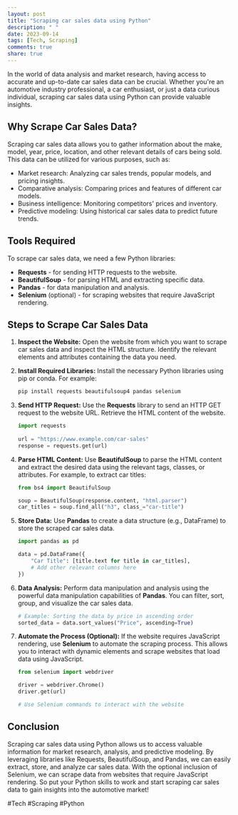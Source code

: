 ```yaml
---
layout: post
title: "Scraping car sales data using Python"
description: " "
date: 2023-09-14
tags: [Tech, Scraping]
comments: true
share: true
---
```


In the world of data analysis and market research, having access to accurate and up-to-date car sales data can be crucial. Whether you're an automotive industry professional, a car enthusiast, or just a data curious individual, scraping car sales data using Python can provide valuable insights.

## Why Scrape Car Sales Data?

Scraping car sales data allows you to gather information about the make, model, year, price, location, and other relevant details of cars being sold. This data can be utilized for various purposes, such as:

- Market research: Analyzing car sales trends, popular models, and pricing insights.
- Comparative analysis: Comparing prices and features of different car models.
- Business intelligence: Monitoring competitors' prices and inventory.
- Predictive modeling: Using historical car sales data to predict future trends.

## Tools Required

To scrape car sales data, we need a few Python libraries:

- **Requests** - for sending HTTP requests to the website.
- **BeautifulSoup** - for parsing HTML and extracting specific data.
- **Pandas** - for data manipulation and analysis.
- **Selenium** (optional) - for scraping websites that require JavaScript rendering.

## Steps to Scrape Car Sales Data

1. **Inspect the Website:** Open the website from which you want to scrape car sales data and inspect the HTML structure. Identify the relevant elements and attributes containing the data you need.

2. **Install Required Libraries:** Install the necessary Python libraries using pip or conda. For example:
   
   ```python
   pip install requests beautifulsoup4 pandas selenium
   ```

3. **Send HTTP Request:** Use the **Requests** library to send an HTTP GET request to the website URL. Retrieve the HTML content of the website.

   ```python
   import requests
  
   url = "https://www.example.com/car-sales"
   response = requests.get(url)
   ```

4. **Parse HTML Content:** Use **BeautifulSoup** to parse the HTML content and extract the desired data using the relevant tags, classes, or attributes. For example, to extract car titles:
   
   ```python
   from bs4 import BeautifulSoup

   soup = BeautifulSoup(response.content, "html.parser")
   car_titles = soup.find_all("h3", class_="car-title")
   ```

5. **Store Data:** Use **Pandas** to create a data structure (e.g., DataFrame) to store the scraped car sales data.

   ```python
   import pandas as pd

   data = pd.DataFrame({
       "Car Title": [title.text for title in car_titles],
       # Add other relevant columns here
   })
   ```

6. **Data Analysis:** Perform data manipulation and analysis using the powerful data manipulation capabilities of **Pandas**. You can filter, sort, group, and visualize the car sales data.

   ```python
   # Example: Sorting the data by price in ascending order
   sorted_data = data.sort_values("Price", ascending=True)
   ```

7. **Automate the Process (Optional):** If the website requires JavaScript rendering, use **Selenium** to automate the scraping process. This allows you to interact with dynamic elements and scrape websites that load data using JavaScript.

   ```python
   from selenium import webdriver

   driver = webdriver.Chrome()
   driver.get(url)

   # Use Selenium commands to interact with the website
   ```

## Conclusion

Scraping car sales data using Python allows us to access valuable information for market research, analysis, and predictive modeling. By leveraging libraries like Requests, BeautifulSoup, and Pandas, we can easily extract, store, and analyze car sales data. With the optional inclusion of Selenium, we can scrape data from websites that require JavaScript rendering. So put your Python skills to work and start scraping car sales data to gain insights into the automotive market! 

#Tech #Scraping #Python